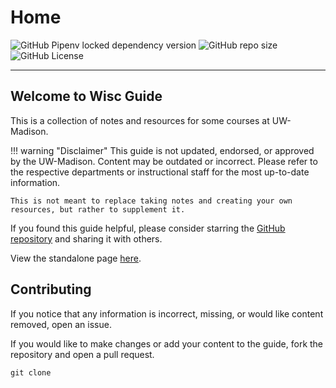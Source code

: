 # Home

![GitHub Pipenv locked dependency version](https://img.shields.io/github/pipenv/locked/dependency-version/twangodev/wisc/mkdocs)
![GitHub repo size](https://img.shields.io/github/repo-size/twangodev/wisc)
![GitHub License](https://img.shields.io/github/license/twangodev/wisc)

---

##  Welcome to Wisc Guide

This is a collection of notes and resources for some courses at UW-Madison.

!!! warning "Disclaimer"
    This guide is not updated, endorsed, or approved by the UW-Madison. Content may be outdated or incorrect. 
    Please refer to the respective departments or instructional staff for the most up-to-date information.

    This is not meant to replace taking notes and creating your own resources, but rather to supplement it.

If you found this guide helpful, please consider starring the [GitHub repository](https://github.com/twangodev/wisc) and sharing it with others.

View the standalone page [here](https://wisc.twango.dev/print_page.html).

## Contributing
If you notice that any information is incorrect, missing, or would like content removed, open an issue.

If you would like to make changes or add your content to the guide, fork the repository and open a pull request.

```angular2html
git clone
```
